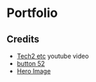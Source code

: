 # Portfolio

## Credits 

- [Tech2 etc](https://www.youtube.com/watch?v=0h2b4ftbZcU&t=321s) youtube video
- [button 52](https://getcssscan.com/css-buttons-examples)
- [Hero Image](https://www.pexels.com/photo/green-cactus-plant-on-pot-403571/)

